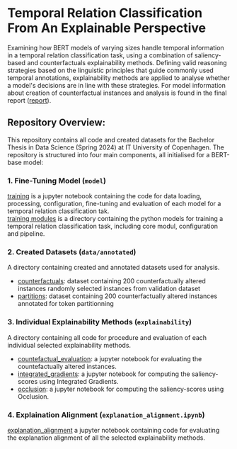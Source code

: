 # Temporal Relation Classification From An Explainable Perspective

Examining how BERT models of varying sizes handle temporal information in a temporal relation classification task, using a combination of saliency-based and counterfactuals explainability methods. Defining valid reasoning strategies based on the linguistic principles that guide commonly used temporal annotations, explainability methods are applied to analyse whether a model's decisions are in line with these strategies. For model information about creation of counterfactual instances and analysis is found in the final report ([report]([https://github.com/seterenziani/TRC-XAI/blob/main/model_training.ipynb](https://github.com/seterenziani/TRC-XAI/blob/main/report.pdf))). 


## Repository Overview: 
This repository contains all code and created datasets for the Bachelor Thesis in Data Science (Spring 2024) at IT University of Copenhagen. The repository is structured into four main components, all initialised for a BERT-base model: 

### 1. Fine-Tuning Model (``model``)
[training](https://github.com/seterenziani/TRC-XAI/blob/main/model_training.ipynb) is a jupyter notebook containing the code for data loading, processing, configuration, fine-tuning and evaluation of each model for a temporal relation classification tak.  
[training modules](https://github.com/seterenziani/TRC-XAI/tree/main/model) is a directory containing the python models for training a temporal relation classification task, including core modul, configuration and pipeline. 

### 2. Created Datasets (``data/annotated``)
A directory containing created and annotated datasets used for analysis. 

* [counterfactuals](https://github.com/seterenziani/TRC-XAI/blob/main/data/annotated/counterfactuals.csv): dataset containing 200 counterfactually altered instances randomly selected instances from validation dataset
* [partitions](https://github.com/seterenziani/TRC-XAI/blob/main/data/annotated/partitions.csv): dataset containing 200 counterfactually altered instances annotated for token partitionning

### 3. Individual Explainability Methods (``explainability``) 
A directory containing all code for procedure and evaluation of each individual selected explainability methods. 

* [countefactual_evaluation](https://github.com/seterenziani/TRC-XAI/blob/main/explainability/counterfactual_evaluation.ipynb): a jupyter notebook for evaluating the countefactually altered instances.
* [integrated_gradients](https://github.com/seterenziani/TRC-XAI/blob/main/explainability/gradients.ipynb): a jupyter notebook for computing the saliency-scores using Integrated Gradients.
* [occlusion](https://github.com/seterenziani/TRC-XAI/blob/main/explainability/occlusion.ipynb): a jupyter notebook for computing the saliency-scores using Occlusion.

### 4. Explaination Alignment (``explanation_alignment.ipynb``) 
[explanation_alignment](https://github.com/seterenziani/TRC-XAI/blob/main/explanation_alignment.ipynb) a jupyter notebook containing code for evaluating the explanation alignment of all the selected explainability methods.
